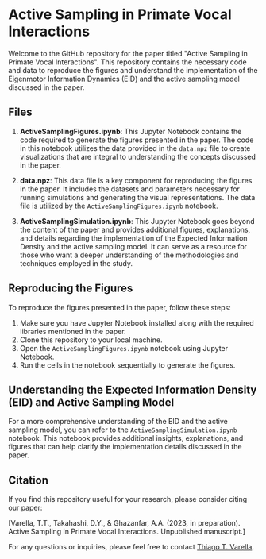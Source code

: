 # Active Sampling in Primate Vocal Interactions

Welcome to the GitHub repository for the paper titled "Active Sampling in Primate Vocal Interactions". This repository contains the necessary code and data to reproduce the figures and understand the implementation of the Eigenmotor Information Dynamics (EID) and the active sampling model discussed in the paper.

## Files

1. **ActiveSamplingFigures.ipynb**: This Jupyter Notebook contains the code required to generate the figures presented in the paper. The code in this notebook utilizes the data provided in the `data.npz` file to create visualizations that are integral to understanding the concepts discussed in the paper.

2. **data.npz**: This data file is a key component for reproducing the figures in the paper. It includes the datasets and parameters necessary for running simulations and generating the visual representations. The data file is utilized by the `ActiveSamplingFigures.ipynb` notebook.

3. **ActiveSamplingSimulation.ipynb**: This Jupyter Notebook goes beyond the content of the paper and provides additional figures, explanations, and details regarding the implementation of the Expected Information Density and the active sampling model. It can serve as a resource for those who want a deeper understanding of the methodologies and techniques employed in the study.

## Reproducing the Figures

To reproduce the figures presented in the paper, follow these steps:

1. Make sure you have Jupyter Notebook installed along with the required libraries mentioned in the paper.
2. Clone this repository to your local machine.
3. Open the `ActiveSamplingFigures.ipynb` notebook using Jupyter Notebook.
4. Run the cells in the notebook sequentially to generate the figures.

## Understanding the Expected Information Density (EID) and Active Sampling Model

For a more comprehensive understanding of the EID and the active sampling model, you can refer to the `ActiveSamplingSimulation.ipynb` notebook. This notebook provides additional insights, explanations, and figures that can help clarify the implementation details discussed in the paper.

## Citation

If you find this repository useful for your research, please consider citing our paper:

\[Varella, T.T., Takahashi, D.Y., & Ghazanfar, A.A. (2023, in preparation). Active Sampling in Primate Vocal Interactions. Unpublished manuscript.]

For any questions or inquiries, please feel free to contact [Thiago T. Varella](https://thiagotvarella.github.io/contact.html).
